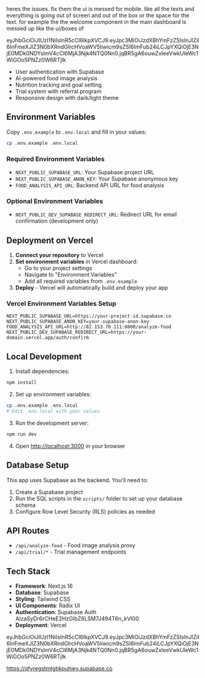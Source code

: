 




heres the issues. fix them
the ui is messed for mobile.
like all the texts and everything is going out of screen and out of the box or the space for the text. for example the the welcome component in the main dashboard is messed up like the ui/boxes of 

eyJhbGciOiJIUzI1NiIsInR5cCI6IkpXVCJ9.eyJpc3MiOiJzdXBhYmFzZSIsInJlZiI6InFmeXJlZ3N0bXRndGlrcHVoaWV5Iiwicm9sZSI6ImFub24iLCJpYXQiOjE3NjE0MDk0NDYsImV4cCI6MjA3Njk4NTQ0Nn0.jqBR5gA6ouwZxIeeVwkUleWc1WiGOo5PNZz0W6RTjIk


    
- User authentication with Supabase
- AI-powered food image analysis
- Nutrition tracking and goal setting
- Trial system with referral program
- Responsive design with dark/light theme

## Environment Variables

Copy `.env.example` to `.env.local` and fill in your values:

```bash
cp .env.example .env.local
```

### Required Environment Variables

- `NEXT_PUBLIC_SUPABASE_URL`: Your Supabase project URL
- `NEXT_PUBLIC_SUPABASE_ANON_KEY`: Your Supabase anonymous key
- `FOOD_ANALYSIS_API_URL`: Backend API URL for food analysis

### Optional Environment Variables

- `NEXT_PUBLIC_DEV_SUPABASE_REDIRECT_URL`: Redirect URL for email confirmation (development only)

## Deployment on Vercel

1. **Connect your repository** to Vercel
2. **Set environment variables** in Vercel dashboard:
   - Go to your project settings
   - Navigate to "Environment Variables"
   - Add all required variables from `.env.example`
3. **Deploy** - Vercel will automatically build and deploy your app

### Vercel Environment Variables Setup

```
NEXT_PUBLIC_SUPABASE_URL=https://your-project-id.supabase.co
NEXT_PUBLIC_SUPABASE_ANON_KEY=your-supabase-anon-key
FOOD_ANALYSIS_API_URL=http://82.153.70.111:8000/analyze-food
NEXT_PUBLIC_DEV_SUPABASE_REDIRECT_URL=https://your-domain.vercel.app/auth/confirm
```

## Local Development

1. Install dependencies:
```bash
npm install
```

2. Set up environment variables:
```bash
cp .env.example .env.local
# Edit .env.local with your values
```

3. Run the development server:
```bash
npm run dev
```

4. Open [http://localhost:3000](http://localhost:3000) in your browser

## Database Setup

This app uses Supabase as the backend. You'll need to:

1. Create a Supabase project
2. Run the SQL scripts in the `scripts/` folder to set up your database schema
3. Configure Row Level Security (RLS) policies as needed

## API Routes

- `/api/analyze-food` - Food image analysis proxy
- `/api/trial/*` - Trial management endpoints

## Tech Stack

- **Framework**: Next.js 16
- **Database**: Supabase
- **Styling**: Tailwind CSS
- **UI Components**: Radix UI
- **Authentication**: Supabase Auth
AIzaSyDr6rCHeE2HzGIbZ6LSM7J494T6n_kVI00
- **Deployment**: Vercel

eyJhbGciOiJIUzI1NiIsInR5cCI6IkpXVCJ9.eyJpc3MiOiJzdXBhYmFzZSIsInJlZiI6InFmeXJlZ3N0bXRndGlrcHVoaWV5Iiwicm9sZSI6ImFub24iLCJpYXQiOjE3NjE0MDk0NDYsImV4cCI6MjA3Njk4NTQ0Nn0.jqBR5gA6ouwZxIeeVwkUleWc1WiGOo5PNZz0W6RTjIk



https://qfyregstmtgtikpuhiey.supabase.co

 





